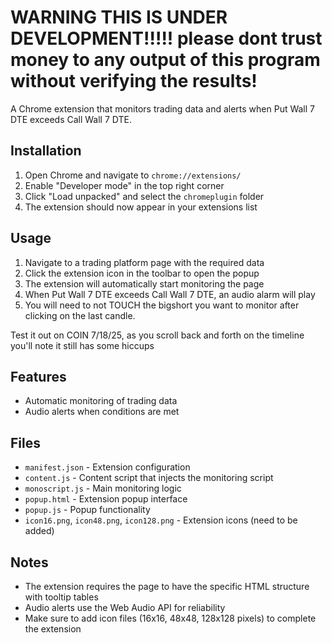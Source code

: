 # WARNING THIS IS UNDER DEVELOPMENT!!!!! please dont trust money to any output of this program without verifying the results!



A Chrome extension that monitors trading data and alerts when Put Wall 7 DTE exceeds Call Wall 7 DTE.

## Installation

1. Open Chrome and navigate to `chrome://extensions/`
2. Enable "Developer mode" in the top right corner
3. Click "Load unpacked" and select the `chromeplugin` folder
4. The extension should now appear in your extensions list

## Usage

1. Navigate to a trading platform page with the required data
2. Click the extension icon in the toolbar to open the popup
3. The extension will automatically start monitoring the page
4. When Put Wall 7 DTE exceeds Call Wall 7 DTE, an audio alarm will play
5. You will need to not TOUCH the bigshort you want to monitor after clicking on the last candle.

Test it out on COIN 7/18/25, as you scroll back and forth on the timeline you'll note it still has some hiccups

## Features

- Automatic monitoring of trading data
- Audio alerts when conditions are met


## Files

- `manifest.json` - Extension configuration
- `content.js` - Content script that injects the monitoring script
- `monoscript.js` - Main monitoring logic
- `popup.html` - Extension popup interface
- `popup.js` - Popup functionality
- `icon16.png`, `icon48.png`, `icon128.png` - Extension icons (need to be added)

## Notes

- The extension requires the page to have the specific HTML structure with tooltip tables
- Audio alerts use the Web Audio API for reliability
- Make sure to add icon files (16x16, 48x48, 128x128 pixels) to complete the extension 
